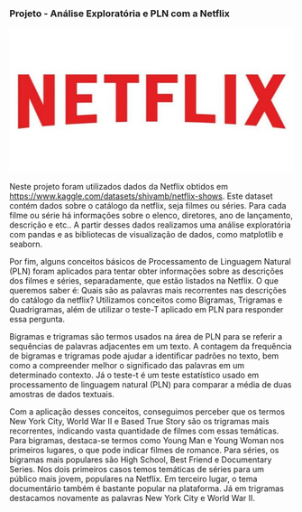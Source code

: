 ### Projeto - Análise Exploratória e PLN com a Netflix

<p align="center">
  <img src="netflix.jpg" width="640" title="hover text">
</p>

Neste projeto foram utilizados dados da Netflix obtidos em https://www.kaggle.com/datasets/shivamb/netflix-shows. Este dataset contém dados sobre o catálogo da netflix, seja filmes ou séries. Para cada filme ou série há informações sobre o elenco, diretores, ano de lançamento, descrição e etc.. A partir desses dados realizamos uma análise exploratória com pandas e as bibliotecas de visualização de dados, como matplotlib e seaborn.

Por fim, alguns conceitos básicos de Processamento de Linguagem Natural (PLN) foram aplicados para tentar obter informações sobre as descrições dos filmes e séries, separadamente, que estão listados na Netflix. O que queremos saber é: Quais são as palavras mais recorrentes nas descrições do catálogo da netflix?
Utilizamos conceitos como Bigramas, Trigramas e Quadrigramas, além de utilizar o teste-T aplicado em PLN para responder essa pergunta.

Bigramas e trigramas são termos usados na área de PLN para se referir a sequências de palavras adjacentes em um texto. A contagem da frequência de bigramas e trigramas pode ajudar a identificar padrões no texto, bem como a compreender melhor o significado das palavras em um determinado contexto. Já o teste-t é um teste estatístico usado em processamento de linguagem natural (PLN) para comparar a média de duas amostras de dados textuais.

Com a aplicação desses conceitos, conseguimos perceber que os termos New York City, World War II e Based True Story são os trigramas mais recorrentes, indicando vasta quantidade de filmes com essas temáticas. Para bigramas, destaca-se termos como Young Man e Young Woman nos primeiros lugares, o que pode indicar filmes de romance. Para séries, os bigramas mais populares são High School, Best Friend e Documentary Series. Nos dois primeiros casos temos temáticas de séries para um público mais jovem, populares na Netflix. Em terceiro lugar, o tema documentário também é bastante popular na plataforma. Já em trigramas destacamos novamente as palavras New York City e World War II.

